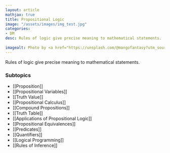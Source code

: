 ```yaml
---
layout: article
mathjax: true
title: Propositional Logic
image: "/assets/images/img_test.jpg"
categories:
- DM
desc: Rules of logic give precise meaning to mathematical statements.
 
imagealt: Photo by <a href="https://unsplash.com/@mangofantasy?utm_source=unsplash&utm_medium=referral&utm_content=creditCopyText">Tim Johnson</a> on <a href="https://unsplash.com/s/photos/logic?utm_source=unsplash&utm_medium=referral&utm_content=creditCopyText">Unsplash</a>
---
```

Rules of logic give precise meaning to mathematical statements.

### Subtopics
- [[Proposition]]
- [[Propositional Variables]]
- [[Truth Value]]
- [[Propositional Calculus]]
- [[Compound Propositions]]
- [[Truth Table]]
- [[Applications of Propositional Logic]]
- [[Propositional Equivalences]]
- [[Predicates]]
- [[Quantifiers]]
- [[Logical Programming]]
- [[Rules of Inference]]